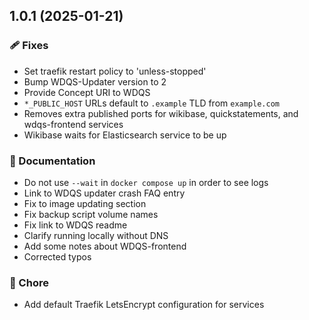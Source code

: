 ## 1.0.1 (2025-01-21)


### 🩹 Fixes

- Set traefik restart policy to 'unless-stopped'
- Bump WDQS-Updater version to 2
- Provide Concept URI to WDQS
- `*_PUBLIC_HOST` URLs default to `.example` TLD from `example.com`
- Removes extra published ports for wikibase, quickstatements, and wdqs-frontend services
- Wikibase waits for Elasticsearch service to be up

### 📖 Documentation

- Do not use `--wait` in `docker compose up` in order to see logs
- Link to WDQS updater crash FAQ entry
- Fix to image updating section
- Fix backup script volume names
- Fix link to WDQS readme
- Clarify running locally without DNS
- Add some notes about WDQS-frontend
- Corrected typos

### 🏡 Chore

- Add default Traefik LetsEncrypt configuration for services
